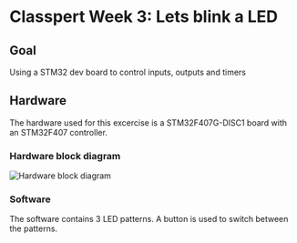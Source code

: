 # Classpert Week 3: Lets blink a LED

## Goal
Using a STM32 dev board to control inputs, outputs and timers

## Hardware
The hardware used for this excercise is a STM32F407G-DISC1 board with an STM32F407 controller.

### Hardware block diagram
![Hardware block diagram](/images/BlockDiagram_LEDBLINK.png)

### Software
The software contains 3 LED patterns.  A button is used to switch between the patterns.

